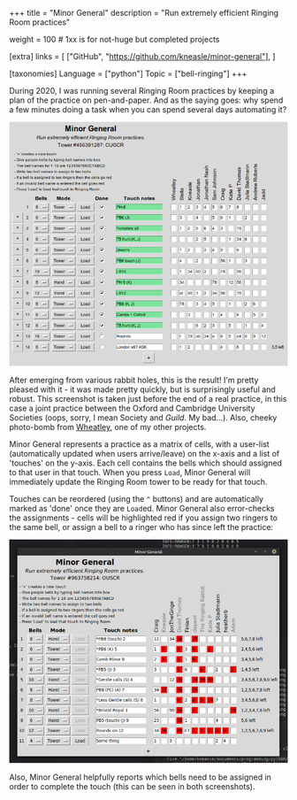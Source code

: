 +++
title = "Minor General"
description = "Run extremely efficient Ringing Room practices"

weight = 100 # 1xx is for not-huge but completed projects

[extra]
links = [
    ["GitHub", "https://github.com/kneasle/minor-general"],
]

[taxonomies]
Language = ["python"]
Topic = ["bell-ringing"]
+++

During 2020, I was running several Ringing Room practices by keeping a plan of the practice on
pen-and-paper.  And as the saying goes: why spend a few minutes doing a task when you can spend
several days automating it?

<!-- more -->

![Screenshot of Minor General](screenshot.png)

After emerging from various rabbit holes, this is the result!  I'm pretty pleased with it - it was
made pretty quickly, but is surprisingly useful and robust.  This screenshot is taken just before
the end of a real practice, in this case a joint practice between the Oxford and Cambridge
University Societies (oops, sorry, I mean Society and _Guild_. My bad...).  Also, cheeky photo-bomb from
[Wheatley](../wheatley), one of my other projects.

Minor General represents a practice as a matrix of cells, with a user-list (automatically updated
when users arrive/leave) on the x-axis and a list of 'touches' on the y-axis.  Each cell contains the
bells which should assigned to that user in that touch.  When you press `Load`, Minor General will
immediately update the Ringing Room tower to be ready for that touch.

Touches can be reordered (using the `^` buttons) and are automatically marked as 'done' once they
are `Load`ed.  Minor General also error-checks the assignments - cells will be highlighted red if
you assign two ringers to the same bell, or assign a bell to a ringer who has since left the
practice:

![Screenshot with missing users](screenshot-missing-people.png)

Also, Minor General helpfully reports which bells need to be assigned in order to complete the
touch (this can be seen in both screenshots).
